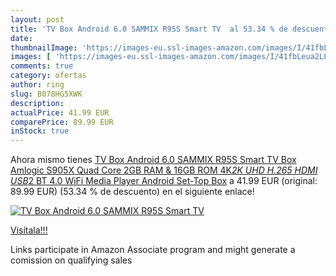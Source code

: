 ```yaml
---
layout: post
title: 'TV Box Android 6.0 SAMMIX R95S Smart TV  al 53.34 % de descuento'
date: 
thumbnailImage: 'https://images-eu.ssl-images-amazon.com/images/I/41fbLeua2LL._SL200_.jpg'
images: [ 'https://images-eu.ssl-images-amazon.com/images/I/41fbLeua2LL._SL200_.jpg' ]
comments: true
category: ofertas
author: ring
slug: B078HG5XWK
description:
actualPrice: 41.99 EUR
comparePrice: 89.99 EUR
inStock: true
---
```


Ahora mismo tienes [TV Box Android 6.0 SAMMIX R95S Smart TV Box  Amlogic S905X Quad Core  2GB RAM & 16GB ROM  4K*2K UHD H.265  HDMI  USB*2  BT 4.0 WiFi Media Player  Android Set-Top Box](https://www.amazon.es/dp/B078HG5XWK/?tag=tolees-21) a 41.99 EUR (original: 89.99 EUR) (53.34 %  de descuento) en el siguiente enlace!

[![TV Box Android 6.0 SAMMIX R95S Smart TV ](https://images-eu.ssl-images-amazon.com/images/I/41fbLeua2LL._SL200_.jpg)](https://www.amazon.es/dp/B078HG5XWK/?tag=tolees-21)

[Visítala!!!](https://www.amazon.es/dp/B078HG5XWK/?tag=tolees-21)

Links participate in Amazon Associate program and might generate a comission on qualifying sales
